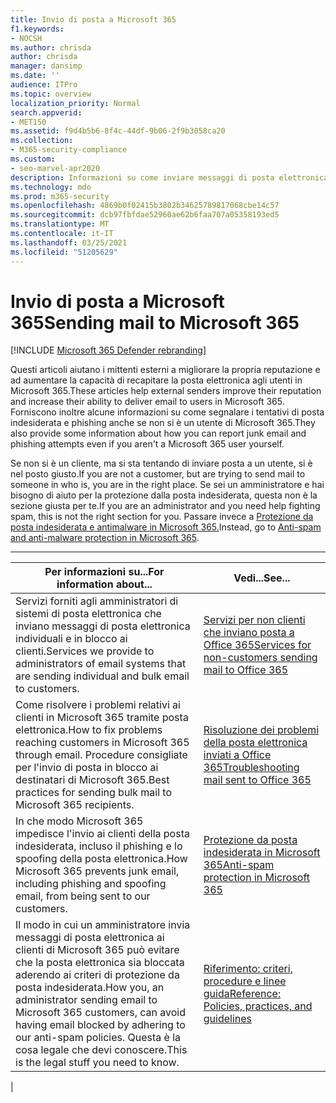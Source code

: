 ```yaml
---
title: Invio di posta a Microsoft 365
f1.keywords:
- NOCSH
ms.author: chrisda
author: chrisda
manager: dansimp
ms.date: ''
audience: ITPro
ms.topic: overview
localization_priority: Normal
search.appverid:
- MET150
ms.assetid: f9d4b5b6-8f4c-44df-9b06-2f9b3058ca20
ms.collection:
- M365-security-compliance
ms.custom:
- seo-marvel-apr2020
description: Informazioni su come inviare messaggi di posta elettronica agli utenti in Microsoft 365 come mittente esterno. Informazioni anche su come segnalare i tentativi di phishing & posta indesiderata come utente esterno.
ms.technology: mdo
ms.prod: m365-security
ms.openlocfilehash: 4869b0f02415b3802b34625789817068cbe14c57
ms.sourcegitcommit: dcb97fbfdae52960ae62b6faa707a05358193ed5
ms.translationtype: MT
ms.contentlocale: it-IT
ms.lasthandoff: 03/25/2021
ms.locfileid: "51205629"
---
```

# <a name="sending-mail-to-microsoft-365"></a><span data-ttu-id="0fec9-104">Invio di posta a Microsoft 365</span><span class="sxs-lookup"><span data-stu-id="0fec9-104">Sending mail to Microsoft 365</span></span>

[!INCLUDE [Microsoft 365 Defender rebranding](../includes/microsoft-defender-for-office.md)]


<span data-ttu-id="0fec9-105">Questi articoli aiutano i mittenti esterni a migliorare la propria reputazione e ad aumentare la capacità di recapitare la posta elettronica agli utenti in Microsoft 365.</span><span class="sxs-lookup"><span data-stu-id="0fec9-105">These articles help external senders improve their reputation and increase their ability to deliver email to users in Microsoft 365.</span></span> <span data-ttu-id="0fec9-106">Forniscono inoltre alcune informazioni su come segnalare i tentativi di posta indesiderata e phishing anche se non si è un utente di Microsoft 365.</span><span class="sxs-lookup"><span data-stu-id="0fec9-106">They also provide some information about how you can report junk email and phishing attempts even if you aren't a Microsoft 365 user yourself.</span></span>

<span data-ttu-id="0fec9-107">Se non si è un cliente, ma si sta tentando di inviare posta a un utente, si è nel posto giusto.</span><span class="sxs-lookup"><span data-stu-id="0fec9-107">If you are not a customer, but are trying to send mail to someone in who is, you are in the right place.</span></span> <span data-ttu-id="0fec9-108">Se sei un amministratore e hai bisogno di aiuto per la protezione dalla posta indesiderata, questa non è la sezione giusta per te.</span><span class="sxs-lookup"><span data-stu-id="0fec9-108">If you are an administrator and you need help fighting spam, this is not the right section for you.</span></span> <span data-ttu-id="0fec9-109">Passare invece a [Protezione da posta indesiderata e antimalware in Microsoft 365.](anti-spam-and-anti-malware-protection.md)</span><span class="sxs-lookup"><span data-stu-id="0fec9-109">Instead, go to [Anti-spam and anti-malware protection in Microsoft 365](anti-spam-and-anti-malware-protection.md).</span></span>

****

|<span data-ttu-id="0fec9-110">Per informazioni su...</span><span class="sxs-lookup"><span data-stu-id="0fec9-110">For information about...</span></span>|<span data-ttu-id="0fec9-111">Vedi...</span><span class="sxs-lookup"><span data-stu-id="0fec9-111">See...</span></span>|
|---|---|
|<span data-ttu-id="0fec9-112">Servizi forniti agli amministratori di sistemi di posta elettronica che inviano messaggi di posta elettronica individuali e in blocco ai clienti.</span><span class="sxs-lookup"><span data-stu-id="0fec9-112">Services we provide to administrators of email systems that are sending individual and bulk email to customers.</span></span>|[<span data-ttu-id="0fec9-113">Servizi per non clienti che inviano posta a Office 365</span><span class="sxs-lookup"><span data-stu-id="0fec9-113">Services for non-customers sending mail to Office 365</span></span>](services-for-non-customers.md)|
|<span data-ttu-id="0fec9-114">Come risolvere i problemi relativi ai clienti in Microsoft 365 tramite posta elettronica.</span><span class="sxs-lookup"><span data-stu-id="0fec9-114">How to fix problems reaching customers in Microsoft 365 through email.</span></span> <span data-ttu-id="0fec9-115">Procedure consigliate per l'invio di posta in blocco ai destinatari di Microsoft 365.</span><span class="sxs-lookup"><span data-stu-id="0fec9-115">Best practices for sending bulk mail to Microsoft 365 recipients.</span></span>|[<span data-ttu-id="0fec9-116">Risoluzione dei problemi della posta elettronica inviati a Office 365</span><span class="sxs-lookup"><span data-stu-id="0fec9-116">Troubleshooting mail sent to Office 365</span></span>](troubleshooting-mail-sent-to-office-365.md)|
|<span data-ttu-id="0fec9-117">In che modo Microsoft 365 impedisce l'invio ai clienti della posta indesiderata, incluso il phishing e lo spoofing della posta elettronica.</span><span class="sxs-lookup"><span data-stu-id="0fec9-117">How Microsoft 365 prevents junk email, including phishing and spoofing email, from being sent to our customers.</span></span>|[<span data-ttu-id="0fec9-118">Protezione da posta indesiderata in Microsoft 365</span><span class="sxs-lookup"><span data-stu-id="0fec9-118">Anti-spam protection in Microsoft 365</span></span>](anti-spam-protection.md)|
|<span data-ttu-id="0fec9-119">Il modo in cui un amministratore invia messaggi di posta elettronica ai clienti di Microsoft 365 può evitare che la posta elettronica sia bloccata aderendo ai criteri di protezione da posta indesiderata.</span><span class="sxs-lookup"><span data-stu-id="0fec9-119">How you, an administrator sending email to Microsoft 365 customers, can avoid having email blocked by adhering to our anti-spam policies.</span></span> <span data-ttu-id="0fec9-120">Questa è la cosa legale che devi conoscere.</span><span class="sxs-lookup"><span data-stu-id="0fec9-120">This is the legal stuff you need to know.</span></span>|[<span data-ttu-id="0fec9-121">Riferimento: criteri, procedure e linee guida</span><span class="sxs-lookup"><span data-stu-id="0fec9-121">Reference: Policies, practices, and guidelines</span></span>](reference-policies-practices-and-guidelines.md)|
|
